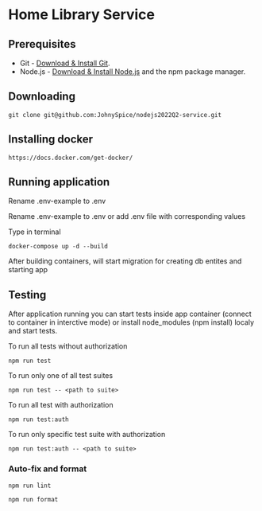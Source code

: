 # Home Library Service

## Prerequisites

- Git - [Download & Install Git](https://git-scm.com/downloads).
- Node.js - [Download & Install Node.js](https://nodejs.org/en/download/) and the npm package manager.

## Downloading

```
git clone git@github.com:JohnySpice/nodejs2022Q2-service.git
```

## Installing docker

```
https://docs.docker.com/get-docker/
```

## Running application
Rename .env-example to .env

Rename .env-example to .env or add .env file with corresponding values

Type in terminal

```
docker-compose up -d --build
```

After building containers, will start migration for creating db entites and starting app

## Testing

After application running you can start tests inside app container (connect to container in interctive mode) or install node_modules (npm install) localy and start tests.

To run all tests without authorization

```
npm run test
```

To run only one of all test suites

```
npm run test -- <path to suite>
```

To run all test with authorization

```
npm run test:auth
```

To run only specific test suite with authorization

```
npm run test:auth -- <path to suite>
```

### Auto-fix and format

```
npm run lint
```

```
npm run format
```
